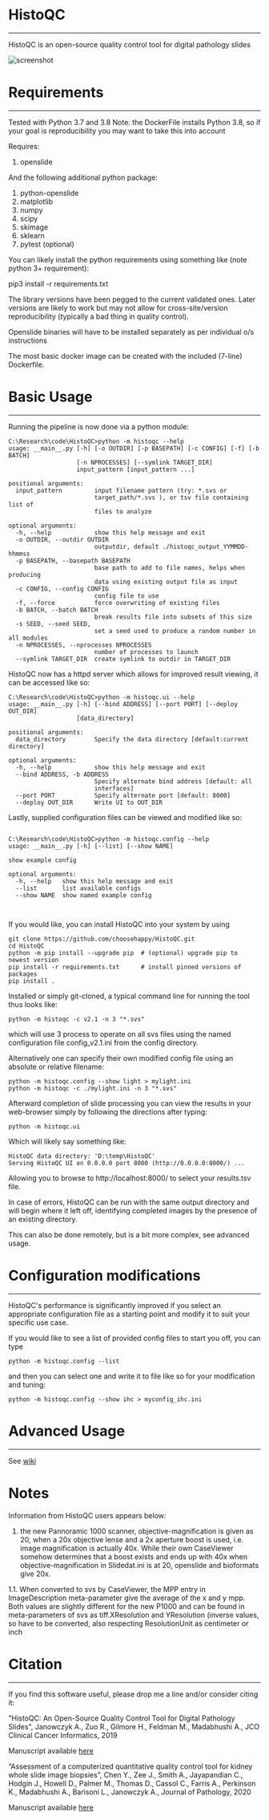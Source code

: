 # HistoQC
---

HistoQC is an open-source quality control tool for digital pathology slides

![screenshot](https://user-images.githubusercontent.com/9681868/40330248-a39603a2-5d4c-11e8-9d16-cc13fd9e21d4.png)

# Requirements
---

Tested with Python 3.7 and 3.8
Note: the  DockerFile installs Python 3.8, so if your goal is reproducibility you may want to take this into account

Requires:

1. openslide

And the following additional python package: 

1. python-openslide
2. matplotlib
3. numpy
4. scipy
5. skimage
6. sklearn
7. pytest (optional)


You can likely install the python requirements using something like (note python 3+ requirement):

pip3 install -r requirements.txt

The library versions have been pegged to the current validated ones. Later versions are likely to work but may not allow for cross-site/version reproducibility (typically a bad thing in quality control).

Openslide binaries will have to be installed separately as per individual o/s instructions

The most basic docker image can be created with the included (7-line) Dockerfile. 

# Basic Usage
---

Running the pipeline is now done via a python module:

```  
C:\Research\code\HistoQC>python -m histoqc --help
usage: __main__.py [-h] [-o OUTDIR] [-p BASEPATH] [-c CONFIG] [-f] [-b BATCH]
                   [-n NPROCESSES] [--symlink TARGET_DIR]
                   input_pattern [input_pattern ...]

positional arguments:
  input_pattern         input filename pattern (try: *.svs or
                        target_path/*.svs ), or tsv file containing list of
                        files to analyze

optional arguments:
  -h, --help            show this help message and exit
  -o OUTDIR, --outdir OUTDIR
                        outputdir, default ./histoqc_output_YYMMDD-hhmmss
  -p BASEPATH, --basepath BASEPATH
                        base path to add to file names, helps when producing
                        data using existing output file as input
  -c CONFIG, --config CONFIG
                        config file to use
  -f, --force           force overwriting of existing files
  -b BATCH, --batch BATCH
                        break results file into subsets of this size
  -s SEED, --seed SEED,
                        set a seed used to produce a random number in all modules                    
  -n NPROCESSES, --nprocesses NPROCESSES
                        number of processes to launch
  --symlink TARGET_DIR  create symlink to outdir in TARGET_DIR

```

HistoQC now has a httpd server which allows for improved result viewing, it can be accessed like so:

```
C:\Research\code\HistoQC>python -m histoqc.ui --help
usage: __main__.py [-h] [--bind ADDRESS] [--port PORT] [--deploy OUT_DIR]
                   [data_directory]

positional arguments:
  data_directory        Specify the data directory [default:current directory]

optional arguments:
  -h, --help            show this help message and exit
  --bind ADDRESS, -b ADDRESS
                        Specify alternate bind address [default: all
                        interfaces]
  --port PORT           Specify alternate port [default: 8000]
  --deploy OUT_DIR      Write UI to OUT_DIR

```

Lastly, supplied configuration files can be viewed and modified like so:

```

C:\Research\code\HistoQC>python -m histoqc.config --help
usage: __main__.py [-h] [--list] [--show NAME]

show example config

optional arguments:
  -h, --help   show this help message and exit
  --list       list available configs
  --show NAME  show named example config
  
  
```


If you would like, you can install HistoQC into your system by using 

```
git clone https://github.com/choosehappy/HistoQC.git
cd HistoQC
python -m pip install --upgrade pip  # (optional) upgrade pip to newest version
pip install -r requirements.txt      # install pinned versions of packages
pip install .
```

Installed or simply git-cloned, a typical command line for running the tool thus looks like:

```
python -m histoqc -c v2.1 -n 3 "*.svs"
```

which will use 3 process to operate on all svs files using the named configuration file config_v2.1.ini from the config directory.

Alternatively one can specify their own modified config file using an absolute or relative filename:

```
python -m histoqc.config --show light > mylight.ini
python -m histoqc -c ./mylight.ini -n 3 "*.svs"
```


Afterward completion of slide processing you can view the results in your web-browser simply by following the directions after typing:

```
python -m histoqc.ui
```

Which will likely say something like:
```
HistoQC data directory: 'D:\temp\HistoQC'
Serving HistoQC UI on 0.0.0.0 port 8000 (http://0.0.0.0:8000/) ...
```

Allowing you to browse to http://localhost:8000/ to select your results.tsv file.

In case of errors, HistoQC can be run with the same output directory and will begin where it left off, identifying completed images by the presence of an existing directory.
                            
This can also be done remotely, but is a bit more complex, see advanced usage.

# Configuration modifications
---

HistoQC's performance is significantly improved if you select an appropriate configuration file as a starting point and modify it to suit your specific use case.

If you would like to see a list of provided config files to start you off, you can type

```
python -m histoqc.config --list
```

and then you can select one and write it to file like so for your modification and tuning:

```
python -m histoqc.config --show ihc > myconfig_ihc.ini
````



# Advanced Usage
---


See [wiki](https://github.com/choosehappy/HistoQC/wiki)


# Notes

Information from HistoQC users appears below:

1. the new Pannoramic 1000 scanner, objective-magnification is given as 20, when a 20x objective lense and a 2x aperture boost is used, i.e. image magnification is actually 40x. While their own CaseViewer somehow determines that a boost exists and ends up with 40x when objective-magnification in Slidedat.ini is at 20, openslide and bioformats give 20x.

1.1. When converted to svs by CaseViewer, the MPP entry in ImageDescription meta-parameter give the average of the x and y mpp. Both values are slightly different for the new P1000 and can be found in meta-parameters of svs as tiff.XResolution and YResolution (inverse values, so have to be converted, also respecting ResolutionUnit as centimeter or inch

# Citation
---
If you find this software useful, please drop me a line and/or consider citing it:

"HistoQC: An Open-Source Quality Control Tool for Digital Pathology Slides", Janowczyk A., Zuo R., Gilmore H., Feldman M., Madabhushi A., JCO Clinical Cancer Informatics, 2019

Manuscript available [here](http://www.andrewjanowczyk.com/histoqc-an-open-source-quality-control-tool-for-digital-pathology-slides/)

“Assessment of a computerized quantitative quality control tool for kidney whole slide image biopsies”, Chen Y., Zee J., Smith A., Jayapandian C., Hodgin J., Howell D., Palmer M., Thomas D., Cassol C., Farris A., Perkinson K., Madabhushi A., Barisoni L., Janowczyk A., Journal of Pathology, 2020 

Manuscript available [here](https://www.ncbi.nlm.nih.gov/pmc/articles/PMC8392148/)
